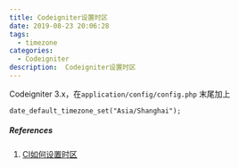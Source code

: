 ```yaml
---
title: Codeigniter设置时区
date: 2019-08-23 20:06:28
tags:
  - timezone
categories:
  - Codeigniter
description:  Codeigniter设置时区
---
```


Codeigniter 3.x，在`application/config/config.php` 末尾加上

```
date_default_timezone_set("Asia/Shanghai");
```

##### References
1. [CI如何设置时区](https://www.lixh.cn/archives/1065.html)